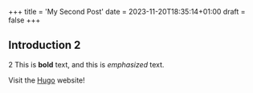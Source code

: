 +++
title = 'My Second Post'
date = 2023-11-20T18:35:14+01:00
draft = false
+++


## Introduction 2

2 This is **bold** text, and this is *emphasized* text.

Visit the [Hugo](https://gohugo.io) website!